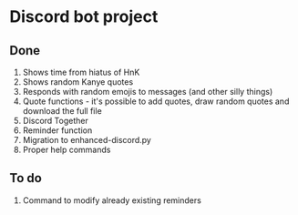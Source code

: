# Discord bot project

## Done

1. Shows time from hiatus of HnK
2. Shows random Kanye quotes
3. Responds with random emojis to messages (and other silly things)
4. Quote functions - it's possible to add quotes, draw random quotes and download the full file
5. Discord Together
6. Reminder function
7. Migration to enhanced-discord.py
8. Proper help commands

## To do

1. Command to modify already existing reminders
